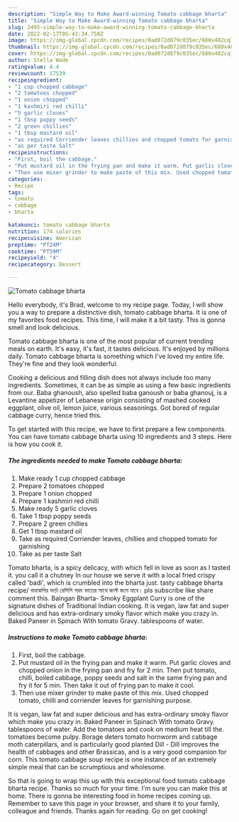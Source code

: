 ```yaml
---
description: "Simple Way to Make Award-winning Tomato cabbage bharta"
title: "Simple Way to Make Award-winning Tomato cabbage bharta"
slug: 2495-simple-way-to-make-award-winning-tomato-cabbage-bharta
date: 2022-02-17T05:43:34.758Z
image: https://img-global.cpcdn.com/recipes/0ad072d879c035ec/680x482cq70/tomato-cabbage-bharta-recipe-main-photo.jpg
thumbnail: https://img-global.cpcdn.com/recipes/0ad072d879c035ec/680x482cq70/tomato-cabbage-bharta-recipe-main-photo.jpg
cover: https://img-global.cpcdn.com/recipes/0ad072d879c035ec/680x482cq70/tomato-cabbage-bharta-recipe-main-photo.jpg
author: Stella Wade
ratingvalue: 4.4
reviewcount: 17539
recipeingredient:
- "1 cup chopped cabbage"
- "2 tomatoes chopped"
- "1 onion chopped"
- "1 kashmiri red chilli"
- "5 garlic cloves"
- "1 tbsp poppy seeds"
- "2 green chillies"
- "1 tbsp mastard oil"
- "as required Corriender leaves chillies and chopped tomato for garnishing"
- "as per taste Salt"
recipeinstructions:
- "First, boil the cabbage."
- "Put mustard oil in the frying pan and make it warm. Put garlic cloves and chopped onion in the frying pan and fry for 2 min. Then put tomato, chilli, boiled cabbage, poppy seeds and salt in the same frying pan and fry it for 5 min. Then take it out of frying pan to make it cool."
- "Then use mixer grinder to make paste of this mix. Used chopped tomato, chilli and corriender leaves for garnishing purpose."
categories:
- Recipe
tags:
- tomato
- cabbage
- bharta

katakunci: tomato cabbage bharta 
nutrition: 174 calories
recipecuisine: American
preptime: "PT24M"
cooktime: "PT59M"
recipeyield: "4"
recipecategory: Dessert

---
```



![Tomato cabbage bharta](https://img-global.cpcdn.com/recipes/0ad072d879c035ec/680x482cq70/tomato-cabbage-bharta-recipe-main-photo.jpg)

Hello everybody, it's Brad, welcome to my recipe page. Today, I will show you a way to prepare a distinctive dish, tomato cabbage bharta. It is one of my favorites food recipes. This time, I will make it a bit tasty. This is gonna smell and look delicious.

Tomato cabbage bharta is one of the most popular of current trending meals on earth. It's easy, it's fast, it tastes delicious. It's enjoyed by millions daily. Tomato cabbage bharta is something which I've loved my entire life. They're fine and they look wonderful.

Cooking a delicious and filling dish does not always include too many ingredients. Sometimes, it can be as simple as using a few basic ingredients from our. Baba ghanoush, also spelled baba ganoush or baba ghanouj, is a Levantine appetizer of Lebanese origin consisting of mashed cooked eggplant, olive oil, lemon juice, various seasonings. Got bored of regular cabbage curry, hence tried this.


To get started with this recipe, we have to first prepare a few components. You can have tomato cabbage bharta using 10 ingredients and 3 steps. Here is how you cook it.

<!--inarticleads1-->

##### The ingredients needed to make Tomato cabbage bharta:

1. Make ready 1 cup chopped cabbage
1. Prepare 2 tomatoes chopped
1. Prepare 1 onion chopped
1. Prepare 1 kashmiri red chilli
1. Make ready 5 garlic cloves
1. Take 1 tbsp poppy seeds
1. Prepare 2 green chillies
1. Get 1 tbsp mastard oil
1. Take as required Corriender leaves, chillies and chopped tomato for garnishing
1. Take as per taste Salt


Tomato bharta, is a spicy delicacy, with which fell in love as soon as I tasted it. you call it a chutney In our house we serve it with a local fried crispy called &#39;badi&#39;, which is crumbled into the bharta just. tasty cabbage bharta recipe/ বাধাকপির ভর্তা রেসিপি গরম ভাতের সাথে জাস্ট জমে যাবে। pls subscribe like share comment this. Baingan Bharta- Smoky Eggplant Curry is one of the signature dishes of Traditional Indian cooking. It is vegan, law fat and super delicious and has extra-ordinary smoky flavor which make you crazy in. Baked Paneer in Spinach With tomato Gravy. tablespoons of water. 

<!--inarticleads2-->

##### Instructions to make Tomato cabbage bharta:

1. First, boil the cabbage.
1. Put mustard oil in the frying pan and make it warm. Put garlic cloves and chopped onion in the frying pan and fry for 2 min. Then put tomato, chilli, boiled cabbage, poppy seeds and salt in the same frying pan and fry it for 5 min. Then take it out of frying pan to make it cool.
1. Then use mixer grinder to make paste of this mix. Used chopped tomato, chilli and corriender leaves for garnishing purpose.


It is vegan, law fat and super delicious and has extra-ordinary smoky flavor which make you crazy in. Baked Paneer in Spinach With tomato Gravy. tablespoons of water. Add the tomatoes and cook on medium heat till the. tomatoes become pulpy. Borage deters tomato hornworm and cabbage moth caterpillars, and is particularly good planted Dill - Dill improves the health of cabbages and other Brassicas, and is a very good companion for corn. This tomato cabbage soup recipe is one instance of an extremely simple meal that can be scrumptious and wholesome. 

So that is going to wrap this up with this exceptional food tomato cabbage bharta recipe. Thanks so much for your time. I'm sure you can make this at home. There is gonna be interesting food in home recipes coming up. Remember to save this page in your browser, and share it to your family, colleague and friends. Thanks again for reading. Go on get cooking!
